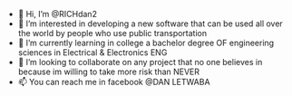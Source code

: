 - 👋 Hi, I’m @RICHdan2
- 👀 I’m interested in developing a new  software that can be used all over the world by people who use public transportation
- 🌱 I’m currently learning in college a bachelor degree OF engineering sciences in Electrical & Electronics ENG
- 💞️ I’m looking to collaborate on any project that no one believes in because im willing to take more risk than NEVER
- 📫 You can reach me in facebook @DAN LETWABA 

<!---
RICHdan2/RICHdan2 is a ✨ special ✨ repository because its `README.md` (this file) appears on your GitHub profile.
You can click the Preview link to take a look at your changes.
--->
